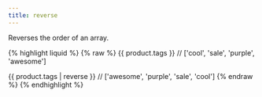 ```yaml
---
title: reverse
---
```


Reverses the order of an array.

{% highlight liquid %}
{% raw %}
{{ product.tags }}
// ['cool', 'sale', 'purple', 'awesome']

{{ product.tags | reverse }}
// ['awesome', 'purple', 'sale', 'cool']
{% endraw %}
{% endhighlight %}
